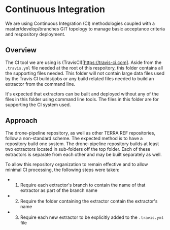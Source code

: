 # Continuous Integration

We are using Continuous Integration (CI) methodologies coupled with a master/develop/branches GIT topology to manage basic acceptance criteria and respository deployment.

## Overview

The CI tool we are using is (TravisCI)[https://travis-ci.com].
Aside from the `.travis.yml` file needed at the root of this respoitory, this folder contains all the supporting files needed.
This folder will not contain large data files used by the Travis CI builds/jobs or any build related files needed to build an extractor from the command line.

It's expected that extractors can be built and deployed without any of the files in this folder using command line tools.
The files in this folder are for supporting the CI system used.

## Approach

The drone-pipeline repository, as well as other TERRA REF repositories, follow a non-standard scheme.
The expected method is to have a repository build one system.
The drone-pipeline repository builds at least two extractors located in sub-folders off the top folder.
Each of these extractors is separate from each other and may be built separately as well.

To allow this repository organization to remain effective and to allow minimal CI processing, the following steps were taken:
- 1) Require each extractor's branch to contain the name of that extractor as part of the branch name
- 2) Require the folder containing the extractor contain the extractor's name
- 3) Require each new extractor to be explicitly added to the `.travis.yml` file

